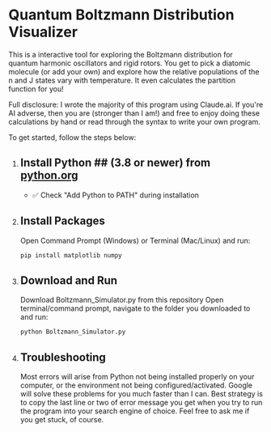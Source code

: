 # Quantum Boltzmann Distribution Visualizer

This is a interactive tool for exploring the Boltzmann distribution for quantum harmonic oscillators and rigid rotors. You get to pick a diatomic molecule (or add your own) and explore how the relative populations of the n and J states vary with temperature. It even calculates the partition function for you!

Full disclosure: I wrote the majority of this program using Claude.ai. If you're AI adverse, then you are (stronger than I am!) and free to enjoy doing these calculations by hand or read through the syntax to write your own program.

To get started, follow the steps below:

1. ## Install Python ##  (3.8 or newer) from [python.org](https://python.org)
   - ✅ Check "Add Python to PATH" during installation

2. ## Install Packages ##
   Open Command Prompt (Windows) or Terminal (Mac/Linux) and run:
   ```bash
   pip install matplotlib numpy

3. ## Download and Run ## 

    Download Boltzmann_Simulator.py from this repository
    Open terminal/command prompt, navigate to the folder you downloaded to and run:
   ```bash
   python Boltzmann_Simulator.py

5. ## Troubleshooting ##

    Most errors will arise from Python not being installed properly on your computer, or the environment not being configured/activated. 
    Google will solve these problems for you much faster than I can. 
    Best strategy is to copy the last line or two of error message you get when you try to run the program into your search engine of choice.
    Feel free to ask me if you get stuck, of course.    

